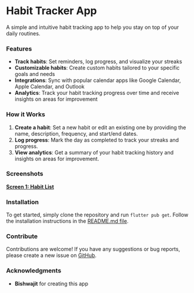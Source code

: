 **Habit Tracker App**
======================

A simple and intuitive habit tracking app to help you stay on top of your daily routines.

### Features

* **Track habits**: Set reminders, log progress, and visualize your streaks
* **Customizable habits**: Create custom habits tailored to your specific goals and needs
* **Integrations**: Sync with popular calendar apps like Google Calendar, Apple Calendar, and Outlook
* **Analytics**: Track your habit tracking progress over time and receive insights on areas for improvement

### How it Works

1. **Create a habit**: Set a new habit or edit an existing one by providing the name, description, frequency, and start/end dates.
2. **Log progress**: Mark the day as completed to track your streaks and progress.
3. **View analytics**: Get a summary of your habit tracking history and insights on areas for improvement.

### Screenshots

[**Screen 1: Habit List**](https://s11.gifyu.com/images/SOjUB.png)

### Installation

To get started, simply clone the repository and run `flutter pub get`. Follow the installation instructions in the [README.md file](#installation).

### Contribute

Contributions are welcome! If you have any suggestions or bug reports, please create a new issue on [GitHub](https://github.com/Bishwajit-2810/Habit-Tracker).


### Acknowledgments

* **Bishwajit** for creating this app
